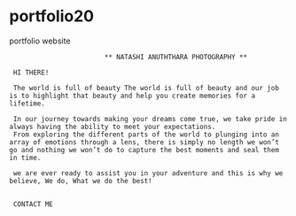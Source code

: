 # portfolio20
portfolio website

                            ** NATASHI ANUTHTHARA PHOTOGRAPHY **
                            
     HI THERE!
     
     The world is full of beauty The world is full of beauty and our job is to highlight that beauty and help you create memories for a lifetime.
     
     In our journey towards making your dreams come true, we take pride in always having the ability to meet your expectations.
     From exploring the different parts of the world to plunging into an array of emotions through a lens, there is simply no length we won’t go and nothing we won’t do to capture the best moments and seal them in time.
     
     we are ever ready to assist you in your adventure and this is why we believe, We do, What we do the best!
     
     
     CONTACT ME


         
